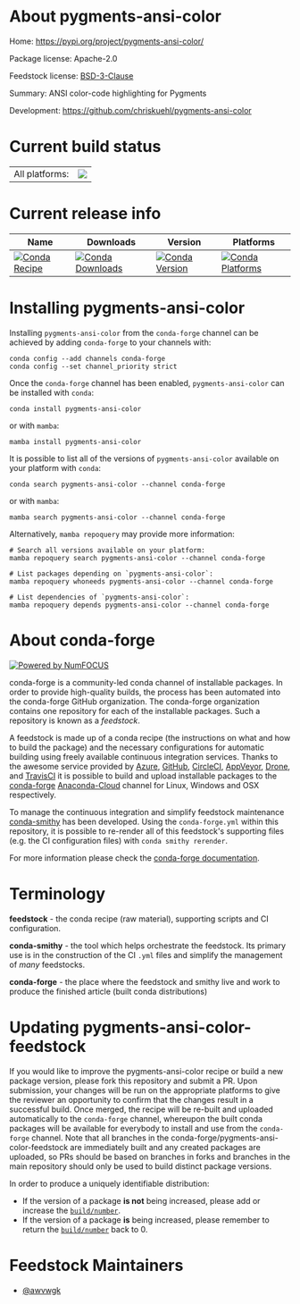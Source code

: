 About pygments-ansi-color
=========================

Home: https://pypi.org/project/pygments-ansi-color/

Package license: Apache-2.0

Feedstock license: [BSD-3-Clause](https://github.com/conda-forge/pygments-ansi-color-feedstock/blob/main/LICENSE.txt)

Summary: ANSI color-code highlighting for Pygments

Development: https://github.com/chriskuehl/pygments-ansi-color

Current build status
====================


<table><tr><td>All platforms:</td>
    <td>
      <a href="https://dev.azure.com/conda-forge/feedstock-builds/_build/latest?definitionId=17030&branchName=main">
        <img src="https://dev.azure.com/conda-forge/feedstock-builds/_apis/build/status/pygments-ansi-color-feedstock?branchName=main">
      </a>
    </td>
  </tr>
</table>

Current release info
====================

| Name | Downloads | Version | Platforms |
| --- | --- | --- | --- |
| [![Conda Recipe](https://img.shields.io/badge/recipe-pygments--ansi--color-green.svg)](https://anaconda.org/conda-forge/pygments-ansi-color) | [![Conda Downloads](https://img.shields.io/conda/dn/conda-forge/pygments-ansi-color.svg)](https://anaconda.org/conda-forge/pygments-ansi-color) | [![Conda Version](https://img.shields.io/conda/vn/conda-forge/pygments-ansi-color.svg)](https://anaconda.org/conda-forge/pygments-ansi-color) | [![Conda Platforms](https://img.shields.io/conda/pn/conda-forge/pygments-ansi-color.svg)](https://anaconda.org/conda-forge/pygments-ansi-color) |

Installing pygments-ansi-color
==============================

Installing `pygments-ansi-color` from the `conda-forge` channel can be achieved by adding `conda-forge` to your channels with:

```
conda config --add channels conda-forge
conda config --set channel_priority strict
```

Once the `conda-forge` channel has been enabled, `pygments-ansi-color` can be installed with `conda`:

```
conda install pygments-ansi-color
```

or with `mamba`:

```
mamba install pygments-ansi-color
```

It is possible to list all of the versions of `pygments-ansi-color` available on your platform with `conda`:

```
conda search pygments-ansi-color --channel conda-forge
```

or with `mamba`:

```
mamba search pygments-ansi-color --channel conda-forge
```

Alternatively, `mamba repoquery` may provide more information:

```
# Search all versions available on your platform:
mamba repoquery search pygments-ansi-color --channel conda-forge

# List packages depending on `pygments-ansi-color`:
mamba repoquery whoneeds pygments-ansi-color --channel conda-forge

# List dependencies of `pygments-ansi-color`:
mamba repoquery depends pygments-ansi-color --channel conda-forge
```


About conda-forge
=================

[![Powered by
NumFOCUS](https://img.shields.io/badge/powered%20by-NumFOCUS-orange.svg?style=flat&colorA=E1523D&colorB=007D8A)](https://numfocus.org)

conda-forge is a community-led conda channel of installable packages.
In order to provide high-quality builds, the process has been automated into the
conda-forge GitHub organization. The conda-forge organization contains one repository
for each of the installable packages. Such a repository is known as a *feedstock*.

A feedstock is made up of a conda recipe (the instructions on what and how to build
the package) and the necessary configurations for automatic building using freely
available continuous integration services. Thanks to the awesome service provided by
[Azure](https://azure.microsoft.com/en-us/services/devops/), [GitHub](https://github.com/),
[CircleCI](https://circleci.com/), [AppVeyor](https://www.appveyor.com/),
[Drone](https://cloud.drone.io/welcome), and [TravisCI](https://travis-ci.com/)
it is possible to build and upload installable packages to the
[conda-forge](https://anaconda.org/conda-forge) [Anaconda-Cloud](https://anaconda.org/)
channel for Linux, Windows and OSX respectively.

To manage the continuous integration and simplify feedstock maintenance
[conda-smithy](https://github.com/conda-forge/conda-smithy) has been developed.
Using the ``conda-forge.yml`` within this repository, it is possible to re-render all of
this feedstock's supporting files (e.g. the CI configuration files) with ``conda smithy rerender``.

For more information please check the [conda-forge documentation](https://conda-forge.org/docs/).

Terminology
===========

**feedstock** - the conda recipe (raw material), supporting scripts and CI configuration.

**conda-smithy** - the tool which helps orchestrate the feedstock.
                   Its primary use is in the construction of the CI ``.yml`` files
                   and simplify the management of *many* feedstocks.

**conda-forge** - the place where the feedstock and smithy live and work to
                  produce the finished article (built conda distributions)


Updating pygments-ansi-color-feedstock
======================================

If you would like to improve the pygments-ansi-color recipe or build a new
package version, please fork this repository and submit a PR. Upon submission,
your changes will be run on the appropriate platforms to give the reviewer an
opportunity to confirm that the changes result in a successful build. Once
merged, the recipe will be re-built and uploaded automatically to the
`conda-forge` channel, whereupon the built conda packages will be available for
everybody to install and use from the `conda-forge` channel.
Note that all branches in the conda-forge/pygments-ansi-color-feedstock are
immediately built and any created packages are uploaded, so PRs should be based
on branches in forks and branches in the main repository should only be used to
build distinct package versions.

In order to produce a uniquely identifiable distribution:
 * If the version of a package **is not** being increased, please add or increase
   the [``build/number``](https://docs.conda.io/projects/conda-build/en/latest/resources/define-metadata.html#build-number-and-string).
 * If the version of a package **is** being increased, please remember to return
   the [``build/number``](https://docs.conda.io/projects/conda-build/en/latest/resources/define-metadata.html#build-number-and-string)
   back to 0.

Feedstock Maintainers
=====================

* [@awvwgk](https://github.com/awvwgk/)

